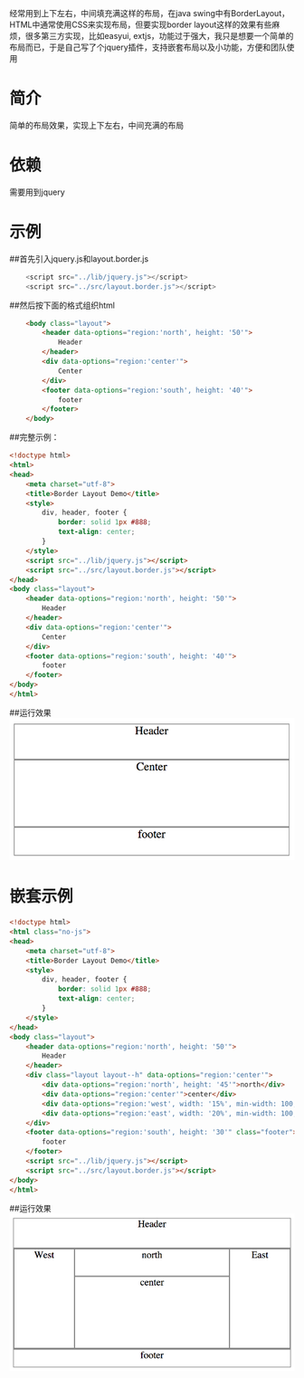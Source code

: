 经常用到上下左右，中间填充满这样的布局，在java swing中有BorderLayout，HTML中通常使用CSS来实现布局，但要实现border layout这样的效果有些麻烦，很多第三方实现，比如easyui, extjs，功能过于强大，我只是想要一个简单的布局而已，于是自己写了个jquery插件，支持嵌套布局以及小功能，方便和团队使用

# 简介
简单的布局效果，实现上下左右，中间充满的布局

# 依赖
需要用到jquery

# 示例
##首先引入jquery.js和layout.border.js
```js
    <script src="../lib/jquery.js"></script>
    <script src="../src/layout.border.js"></script>
```
##然后按下面的格式组织html
```html
    <body class="layout">
        <header data-options="region:'north', height: '50'">
            Header
        </header>
        <div data-options="region:'center'">
            Center
        </div>
        <footer data-options="region:'south', height: '40'">
            footer
        </footer>
    </body>
```

##完整示例：
```html
<!doctype html>
<html>
<head>
    <meta charset="utf-8">
    <title>Border Layout Demo</title>
    <style>
        div, header, footer {
            border: solid 1px #888;
            text-align: center;
        }
    </style>
    <script src="../lib/jquery.js"></script>
    <script src="../src/layout.border.js"></script>
</head>
<body class="layout">
    <header data-options="region:'north', height: '50'">
        Header
    </header>
    <div data-options="region:'center'">
        Center
    </div>
    <footer data-options="region:'south', height: '40'">
        footer
    </footer>
</body>
</html>
```

##运行效果
![简单布局](screenshot/border.layout.png)

# 嵌套示例
```html
<!doctype html>
<html class="no-js">
<head>
    <meta charset="utf-8">
    <title>Border Layout Demo</title>
    <style>
        div, header, footer {
            border: solid 1px #888;
            text-align: center;
        }
    </style>
</head>
<body class="layout">
    <header data-options="region:'north', height: '50'">
        Header
    </header>
    <div class="layout layout--h" data-options="region:'center'">
        <div data-options="region:'north', height: '45'">north</div>
        <div data-options="region:'center'">center</div>
        <div data-options="region:'west', width: '15%', min-width: 100, max-width: '250'">West</div>
        <div data-options="region:'east', width: '20%', min-width: 100, max-width: '300'">East</div>
    </div>
    <footer data-options="region:'south', height: '30'" class="footer">
        footer
    </footer>
    <script src="../lib/jquery.js"></script>
    <script src="../src/layout.border.js"></script>
</body>
</html>
```
##运行效果
![嵌套布局](screenshot/border.layout.mix.png)

